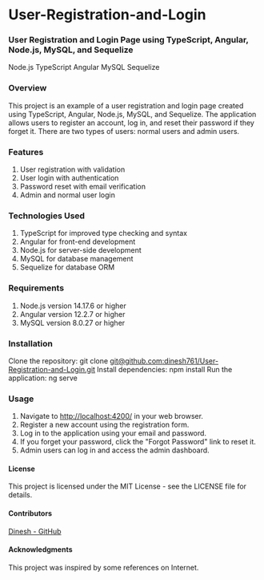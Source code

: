 # User-Registration-and-Login

### User Registration and Login Page using TypeScript, Angular, Node.js, MySQL, and Sequelize

Node.js
TypeScript
Angular
MySQL
Sequelize

### Overview

This project is an example of a user registration and login page created using TypeScript, Angular, Node.js, MySQL, and Sequelize. The application allows users to register an account, log in, and reset their password if they forget it. There are two types of users: normal users and admin users.

### Features

1. User registration with validation
2. User login with authentication
3. Password reset with email verification
4. Admin and normal user login

### Technologies Used

1. TypeScript for improved type checking and syntax
2. Angular for front-end development
3. Node.js for server-side development
4. MySQL for database management
5. Sequelize for database ORM

### Requirements

1. Node.js version 14.17.6 or higher
2. Angular version 12.2.7 or higher
3. MySQL version 8.0.27 or higher

### Installation

Clone the repository: git clone [git@github.com:dinesh761/User-Registration-and-Login.git](git@github.com:dinesh761/User-Registration-and-Login.git)
Install dependencies: npm install
Run the application: ng serve

### Usage

1. Navigate to [http://localhost:4200/](localhost://4200/) in your web browser.
2. Register a new account using the registration form.
3. Log in to the application using your email and password.
4. If you forget your password, click the "Forgot Password" link to reset it.
5. Admin users can log in and access the admin dashboard.

#### License

This project is licensed under the MIT License - see the LICENSE file for details.

#### Contributors

[Dinesh - GitHub](https://github.com/dinesh761/)

#### Acknowledgments

This project was inspired by some references on Internet.
